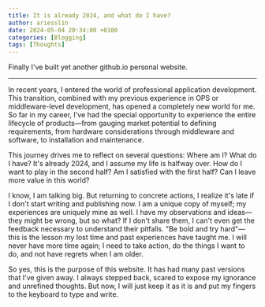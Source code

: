 ```yaml
---
title: It is already 2024, and what do I have?
author: ariesslin
date: 2024-05-04 20:34:00 +0100
categories: [Blogging]
tags: [Thoughts]
---
```


Finally I've built yet another github.io personal website.

---

In recent years, I entered the world of professional application development. This transition, combined with my previous experience in OPS or middleware-level development, has opened a completely new world for me. So far in my career, I've had the special opportunity to experience the entire lifecycle of products—from gauging market potential to defining requirements, from hardware considerations through middleware and software, to installation and maintenance.

This journey drives me to reflect on several questions: Where am I? What do I have? It's already 2024, and I assume my life is halfway over. How do I want to play in the second half? Am I satisfied with the first half? Can I leave more value in this world?

I know, I am talking big. But returning to concrete actions, I realize it's late if I don't start writing and publishing now. I am a unique copy of myself; my experiences are uniquely mine as well. I have my observations and ideas—they might be wrong, but so what? If I don't share them, I can't even get the feedback necessary to understand their pitfalls. "Be bold and try hard"—this is the lesson my lost time and past experiences have taught me. I will never have more time again; I need to take action, do the things I want to do, and not have regrets when I am older.

So yes, this is the purpose of this website. It has had many past versions that I've given away. I always stepped back, scared to expose my ignorance and unrefined thoughts. But now, I will just keep it as it is and put my fingers to the keyboard to type and write.
